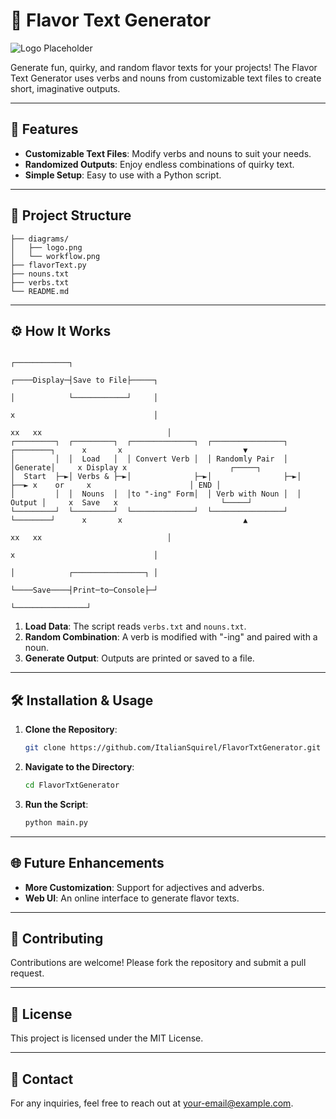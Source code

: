 
# 🍭 Flavor Text Generator

![Logo Placeholder](./diagrams/logo.png)

Generate fun, quirky, and random flavor texts for your projects! The Flavor Text Generator uses verbs and nouns from customizable text files to create short, imaginative outputs.

---

## 🎯 Features
- **Customizable Text Files**: Modify verbs and nouns to suit your needs.
- **Randomized Outputs**: Enjoy endless combinations of quirky text.
- **Simple Setup**: Easy to use with a Python script.

---

## 📂 Project Structure
```plaintext
├── diagrams/
│   ├── logo.png
│   └── workflow.png
├── flavorText.py
├── nouns.txt
├── verbs.txt
└── README.md

```

---

## ⚙️ How It Works

```
                                                                                                 ┌────────────┐         
                                                                                    ┌────Display─┤Save to File├─────┐   
                                                                                    │            └────────────┘     │   
                                                                                    x                               │   
                                                                                 xx   xx                            │   
┌─────────┐  ┌─────────┐  ┌──────────────┐  ┌────────────────┐  ┌────────┐      x       x                           ▼   
│         │  │  Load   │  │ Convert Verb │  │ Randomly Pair  │  │Generate│     x Display x                       ┌─────┐
│  Start  ├─►│ Verbs & ├─►│              ├─►│                ├─►│        ├──► x    or     x                      │ END │
│         │  │  Nouns  │  │to "-ing" Form│  │ Verb with Noun │  │ Output │     x  Save   x                       └─────┘
└─────────┘  └─────────┘  └──────────────┘  └────────────────┘  └────────┘      x       x                           ▲   
                                                                                 xx   xx                            │   
                                                                                    x                               │   
                                                                                    │            ┌────────────────┐ │   
                                                                                    └────Save────┤Print─to─Console├─┘   
                                                                                                 └────────────────┘     
```

1. **Load Data**: The script reads `verbs.txt` and `nouns.txt`.
2. **Random Combination**: A verb is modified with "-ing" and paired with a noun.
3. **Generate Output**: Outputs are printed or saved to a file.

---

## 🛠 Installation & Usage

1. **Clone the Repository**:
   ```bash
   git clone https://github.com/ItalianSquirel/FlavorTxtGenerator.git
   ```
2. **Navigate to the Directory**:
   ```bash
   cd FlavorTxtGenerator
   ```
3. **Run the Script**:
   ```bash
   python main.py
   ```

---

## 🌐 Future Enhancements
- **More Customization**: Support for adjectives and adverbs.
- **Web UI**: An online interface to generate flavor texts.

---

## 🤝 Contributing
Contributions are welcome! Please fork the repository and submit a pull request.

---

## 📄 License
This project is licensed under the MIT License.

---

## 📧 Contact
For any inquiries, feel free to reach out at [your-email@example.com](mailto:your-email@example.com).
